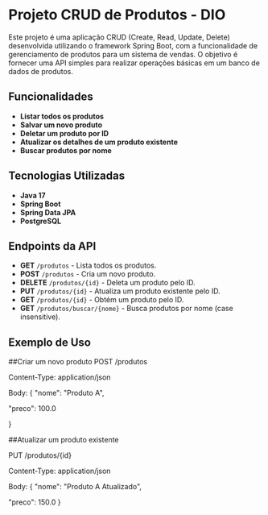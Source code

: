 # Projeto CRUD de Produtos - DIO

Este projeto é uma aplicação CRUD (Create, Read, Update, Delete) desenvolvida utilizando o framework Spring Boot, com a funcionalidade de gerenciamento de produtos para um sistema de vendas. O objetivo é fornecer uma API simples para realizar operações básicas em um banco de dados de produtos.

## Funcionalidades

- **Listar todos os produtos**
- **Salvar um novo produto**
- **Deletar um produto por ID**
- **Atualizar os detalhes de um produto existente**
- **Buscar produtos por nome**

## Tecnologias Utilizadas

- **Java 17**
- **Spring Boot**
- **Spring Data JPA**
- **PostgreSQL** 

## Endpoints da API

- **GET** `/produtos` - Lista todos os produtos.
- **POST** `/produtos` - Cria um novo produto.
- **DELETE** `/produtos/{id}` - Deleta um produto pelo ID.
- **PUT** `/produtos/{id}` - Atualiza um produto existente pelo ID.
- **GET** `/produtos/{id}` - Obtém um produto pelo ID.
- **GET** `/produtos/buscar/{nome}` - Busca produtos por nome (case insensitive).

## Exemplo de Uso


##Criar um novo produto
POST /produtos

Content-Type: application/json

Body: {
  "nome": "Produto A",
  
  "preco": 100.0
 
}

##Atualizar um produto existente

PUT /produtos/{id}

Content-Type: application/json

Body: {
  "nome": "Produto A Atualizado",
  
  "preco": 150.0
}

